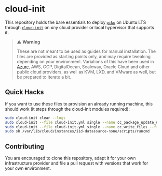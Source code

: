 # cloud-init

This repository holds the bare essentials to deploy [`piku`][piku] on Ubuntu LTS through [`cloud-init`][ci] on  _any_ cloud provider or local hypervisor that supports it.

> ⚠️ **Warning**
>
> These are not meant to be used as guides for manual installation. The files are provided as starting points only, and may require tweaking depending on your environment. Variations of this have been used in [Azure][az], AWS, GCP, DigitalOcean, Scaleway, Oracle Cloud and other public cloud providers, as well as KVM, LXD, and VMware as well, but be prepared to iterate a bit.

## Quick Hacks

If you want to use these files to provision an already running machine, this should work (it steps through the cloud-init modules required):

```bash
sudo cloud-init clean --logs
sudo cloud-init --file cloud-init.yml single --name cc_package_update_upgrade_install --frequency once 
sudo cloud-init --file cloud-init.yml single --name cc_write_files --frequency once 
sudo sh /var/lib/cloud/instances/iid-datasource-none/scripts/runcmd
```

## Contributing

You are encouraged to clone this repository, adapt it for your own infrastructure provider and file a pull request with versions that work for your own environment.

[az]: http://azure.microsoft.com/
[azcli]: https://docs.microsoft.com/en-us/cli/azure/install-azure-cli
[piku]: https://github.com/piku
[ci]: https://cloudinit.readthedocs.io
